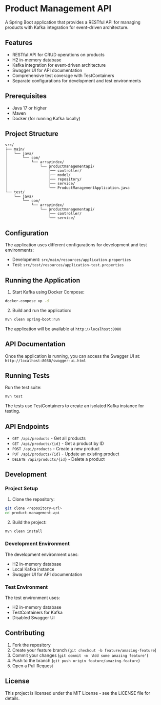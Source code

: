 # Product Management API

A Spring Boot application that provides a RESTful API for managing products with Kafka integration for event-driven architecture.

## Features

- RESTful API for CRUD operations on products
- H2 in-memory database
- Kafka integration for event-driven architecture
- Swagger UI for API documentation
- Comprehensive test coverage with TestContainers
- Separate configurations for development and test environments

## Prerequisites

- Java 17 or higher
- Maven
- Docker (for running Kafka locally)

## Project Structure

```
src/
├── main/
│   └── java/
│       └── com/
│           └── arrayindex/
│               └── productmanagementapi/
│                   ├── controller/
│                   ├── model/
│                   ├── repository/
│                   ├── service/
│                   └── ProductManagementApplication.java
└── test/
    └── java/
        └── com/
            └── arrayindex/
                └── productmanagementapi/
                    ├── controller/
                    └── service/
```

## Configuration

The application uses different configurations for development and test environments:

- Development: `src/main/resources/application.properties`
- Test: `src/test/resources/application-test.properties`

## Running the Application

1. Start Kafka using Docker Compose:
```bash
docker-compose up -d
```

2. Build and run the application:
```bash
mvn clean spring-boot:run
```

The application will be available at `http://localhost:8080`

## API Documentation

Once the application is running, you can access the Swagger UI at:
`http://localhost:8080/swagger-ui.html`

## Running Tests

Run the test suite:
```bash
mvn test
```

The tests use TestContainers to create an isolated Kafka instance for testing.

## API Endpoints

- `GET /api/products` - Get all products
- `GET /api/products/{id}` - Get a product by ID
- `POST /api/products` - Create a new product
- `PUT /api/products/{id}` - Update an existing product
- `DELETE /api/products/{id}` - Delete a product

## Development

### Project Setup

1. Clone the repository:
```bash
git clone <repository-url>
cd product-management-api
```

2. Build the project:
```bash
mvn clean install
```

### Development Environment

The development environment uses:
- H2 in-memory database
- Local Kafka instance
- Swagger UI for API documentation

### Test Environment

The test environment uses:
- H2 in-memory database
- TestContainers for Kafka
- Disabled Swagger UI

## Contributing

1. Fork the repository
2. Create your feature branch (`git checkout -b feature/amazing-feature`)
3. Commit your changes (`git commit -m 'Add some amazing feature'`)
4. Push to the branch (`git push origin feature/amazing-feature`)
5. Open a Pull Request

## License

This project is licensed under the MIT License - see the LICENSE file for details. 